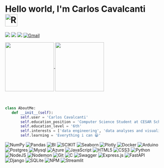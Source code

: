 # Hello world, I'm Carlos Cavalcanti   <img src="https://raw.githubusercontent.com/Tarikul-Islam-Anik/Animated-Fluent-Emojis/master/Emojis/Smilies/Robot.png" alt="Robot" width="40" height="40" />

<a href="https://docs.google.com/document/d/1uscgWuBJ7BLXjW2mr77dQLpk2jxyy_IQXud3VCTppnk/edit?usp=sharing"><img src="https://img.shields.io/badge/My%20Resume-8A2BE2"/></a>
<a href="https://www.kaggle.com/carlos3du"><img src="https://img.shields.io/badge/Kaggle-00b4d8"/></a>
<a href="https://www.linkedin.com/in/carlos-cavalcanti-42b89524b/"><img src="https://img.shields.io/badge/LinkedIn-0A66C2?style=flat&logo=linkedin&logoColor=white"/></a>
[![Gmail](https://img.shields.io/badge/Gmail-EA4335?style=flat&logo=gmail&logoColor=white)](mailto:carlos.mec2005@gmail.com)


<a href="https://github.com/anuraghazra/github-readme-stats">
  <img height=160 align="center" src="https://github-readme-stats.vercel.app/api?username=Carlos3du&theme=github_dark&rank_icon=github&hide=stars" />
</a>
<a href="https://github.com/anuraghazra/convoychat">
  <img height=160 align="center" src="https://github-readme-stats.vercel.app/api/top-langs/?username=Carlos3du&layout=compact&theme=github_dark"/>
</a><br><br>

<br>



 ```python
class AboutMe:
	def __init__(self):
		self.user = 'Carlos Cavalcanti'
		self.education_position = 'Computer Science Student at CESAR School'
		self.education_level = '6th'
    	self.interests = ['data engineering', 'data analyses and visualization', 'DB', 'ML / AI']
		self.learning = 'Everything i can 😁'
 ```
	

<div align=left>

![NumPy](https://img.shields.io/badge/numpy-%23013243.svg?style=for-the-badge&logo=numpy&logoColor=white)
![Pandas](https://img.shields.io/badge/pandas-%23150458.svg?style=for-the-badge&logo=pandas&logoColor=white)
![BI](https://img.shields.io/badge/PowerBI-F2C811?style=for-the-badge&logo=Power%20BI&logoColor=white)
![SCIKIT](https://img.shields.io/badge/scikit_learn-F7931E?style=for-the-badge&logo=scikit-learn&logoColor=white)
![Seaborn](https://img.shields.io/badge/Seaborn-0062AD?style=for-the-badge&logo=Seaborn&logoColor=white)
![Plotly](https://img.shields.io/badge/Plotly-239120?style=for-the-badge&logo=plotly&logoColor=white)
 ![Docker](https://img.shields.io/badge/javascript-%23323330.svg?style=for-the-badge&logo=javascript&logoColor=%23F7DF1E)
 ![Arduino](https://img.shields.io/badge/Arduino_IDE-00979D?style=for-the-badge&logo=arduino&logoColor=white)
 ![Postgres](https://img.shields.io/badge/PostgreSQL-316192?style=for-the-badge&logo=postgresql&logoColor=white)
 ![Mysql](https://img.shields.io/badge/MySQL-005C84?style=for-the-badge&logo=mysql&logoColor=white)
 ![Azure](https://img.shields.io/badge/microsoft%20azure-0089D6?style=for-the-badge&logo=microsoft-azure&logoColor=white)
![JavaScript](https://img.shields.io/badge/javascript-%23323330.svg?style=for-the-badge&logo=javascript&logoColor=%23F7DF1E)
![HTML5](https://img.shields.io/badge/html5-%23E34F26.svg?style=for-the-badge&logo=html5&logoColor=white)
![CSS3](https://img.shields.io/badge/css3-%231572B6.svg?style=for-the-badge&logo=css3&logoColor=white)
![Python](https://img.shields.io/badge/python-3670A0?style=for-the-badge&logo=python&logoColor=ffdd54)
![NodeJS](https://img.shields.io/badge/node.js-6DA55F?style=for-the-badge&logo=node.js&logoColor=white)
![Nodemon](https://img.shields.io/badge/NODEMON-%23323330.svg?style=for-the-badge&logo=nodemon&logoColor=%BBDEAD)
![Git](https://img.shields.io/badge/git-%23F05033.svg?style=for-the-badge&logo=git&logoColor=white)
![C](https://img.shields.io/badge/c-%2300599C.svg?style=for-the-badge&logo=c&logoColor=white)
![Swagger](https://img.shields.io/badge/-Swagger-%23Clojure?style=for-the-badge&logo=swagger&logoColor=white)
![Express.js](https://img.shields.io/badge/express.js-%23404d59.svg?style=for-the-badge&logo=express&logoColor=%2361DAFB)
![FastAPI](https://img.shields.io/badge/FastAPI-005571?style=for-the-badge&logo=fastapi)
![Django](https://img.shields.io/badge/django-%23092E20.svg?style=for-the-badge&logo=django&logoColor=white)
![SQLite](https://img.shields.io/badge/sqlite-%2307405e.svg?style=for-the-badge&logo=sqlite&logoColor=white)
![NPM](https://img.shields.io/badge/NPM-%23CB3837.svg?style=for-the-badge&logo=npm&logoColor=white)
![Streamlit](https://img.shields.io/badge/Streamlit-FF4B4B?style=for-the-badge&logo=Streamlit&logoColor=white)


</div>


            
